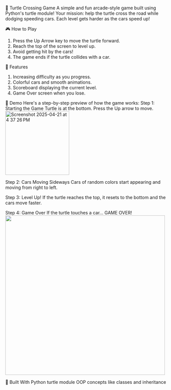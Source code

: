🐢 Turtle Crossing Game
A simple and fun arcade-style game built using Python's turtle module!
Your mission: help the turtle cross the road while dodging speeding cars. Each level gets harder as the cars speed up!

🎮 How to Play
  1. Press the Up Arrow key to move the turtle forward.
  2. Reach the top of the screen to level up.
  3. Avoid getting hit by the cars!
  4. The game ends if the turtle collides with a car.

🚀 Features
  1. Increasing difficulty as you progress.
  2. Colorful cars and smooth animations.
  3. Scoreboard displaying the current level.
  4. Game Over screen when you lose.

📸 Demo
Here's a step-by-step preview of how the game works:
  Step 1: Starting the Game
    Turtle is at the bottom. Press the Up arrow to move.
    <img width="200px" alt="Screenshot 2025-04-21 at 4 37 26 PM" src="https://github.com/user-attachments/assets/24d775ab-e567-41f5-8b05-b35046de622f" />

  Step 2: Cars Moving Sideways
    Cars of random colors start appearing and moving from right to left.

  Step 3: Level Up!
    If the turtle reaches the top, it resets to the bottom and the cars move faster.
    
  Step 4: Game Over
    If the turtle touches a car... GAME OVER!
    <img width="500px" src="https://github.com/user-attachments/assets/94ad4215-93ab-489c-a8a5-2991bbc254fe" />
  

🧠 Built With
  Python turtle module
  OOP concepts like classes and inheritance
